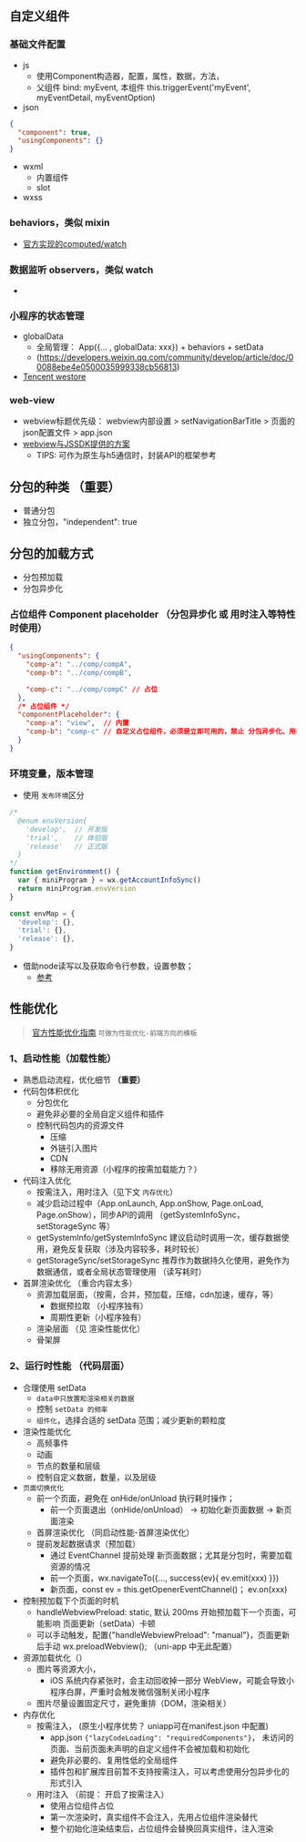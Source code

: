 ## 自定义组件
### 基础文件配置
+ js
  + 使用Component构造器，配置，属性，数据，方法，
  + 父组件 bind: myEvent, 本组件 this.triggerEvent('myEvent', myEventDetail, myEventOption)
+ json 
``` json
{
  "component": true,
  "usingComponents": {}
}
```
+ wxml 
  + 内置组件
  + slot
+ wxss

### behaviors，类似 mixin
+ [官方实现的computed/watch](https://github.com/wechat-miniprogram/computed)

### 数据监听 observers，类似 watch
+ 

  
### 小程序的状态管理
+ globalData 
  + 全局管理： App({... , globalData: xxx}) + behaviors + setData
  + (https://developers.weixin.qq.com/community/develop/article/doc/00088ebe4e0500035999338cb56813)
+ [Tencent westore](https://github.com/Tencent/westore)

### web-view
+ webview标题优先级： webview内部设置 > setNavigationBarTitle > 页面的json配置文件 > app.json
+ [webview与JSSDK提供的方案](https://developers.weixin.qq.com/miniprogram/dev/component/web-view.html)
  + TIPS: 可作为原生与h5通信时，封装API的框架参考

## 分包的种类 **（重要）**
+ 普通分包
+ 独立分包，"independent": true

## 分包的加载方式
+ 分包预加载
+ 分包异步化

### 占位组件 Component  placeholder （分包异步化 或 用时注入等特性时使用）
``` json
{
  "usingComponents": {
    "comp-a": "../comp/compA",
    "comp-b": "../comp/compB",

    "comp-c": "../comp/compC" // 占位
  },
  /* 占位组件 */
  "componentPlaceholder": {
    "comp-a": "view",  // 内置
    "comp-b": "comp-c" // 自定义占位组件，必须是立即可用的，禁止 分包异步化、用时未注入
  }
}
```
###  环境变量，版本管理
+ 使用 `发布环境`区分
``` js
/*
  @enum envVersion{
    'develop',  // 开发版
    'trial',    // 体验版
    'release'   // 正式版
  }
*/
function getEnvironment() {
  var { miniProgram } = wx.getAccountInfoSync()
  return miniProgram.envVersion
}

const envMap = {
  'develop': {},
  'trial': {},
  'release': {},
}

```
+ 借助node读写以及获取命令行参数，设置参数；
  + [参考](https://developers.weixin.qq.com/community/develop/article/doc/000ae44d0e498032109edaad856813)



## 性能优化
>[官方性能优化指南](https://developers.weixin.qq.com/miniprogram/dev/framework/performance/)
`可做为性能优化-前端方向的模板`
### 1、启动性能（加载性能）
+ 熟悉启动流程，优化细节 **（重要）**
+ 代码包体积优化
  + 分包优化
  + 避免非必要的全局自定义组件和插件
  + 控制代码包内的资源文件
    + 压缩
    + 外链引入图片
    + CDN
    + 移除无用资源（小程序的按需加载能力？）
+ 代码注入优化
  + 按需注入，用时注入（见下文 `内存优化`）
  + 减少启动过程中（App.onLaunch, App.onShow, Page.onLoad, Page.onShow），同步API的调用 （getSystemInfoSync， setStorageSync 等）
  +  getSystemInfo/getSystemInfoSync 建议启动时调用一次，缓存数据使用，避免反复获取（涉及内容较多，耗时较长）
  +  getStorageSync/setStorageSync 推荐作为数据持久化使用，避免作为数据通信，或者全局状态管理使用 （读写耗时）
+ 首屏渲染优化 （重合内容太多）
  + 资源加载层面，（按需，合并，预加载，压缩，cdn加速，缓存，等）
    + 数据预拉取 （小程序独有）
    + 周期性更新（小程序独有）
  + 渲染层面 （见 渲染性能优化）
  + 骨架屏

### 2、运行时性能 （代码层面）
+ 合理使用 setData
  + `data中只放置和渲染相关的数据`
  + 控制 `setData 的频率` 
  + `组件化`，选择合适的 setData 范围；减少更新的颗粒度
+ 渲染性能优化
  + 高频事件
  + 动画
  + 节点的数量和层级
  + 控制自定义数据，数量，以及层级
+ `页面切换优化`
  + 前一个页面，避免在 onHide/onUnload 执行耗时操作；
    + 前一个页面退出（onHide/onUnload） -> 初始化新页面数据 -> 新页面渲染
  + 首屏渲染优化 （同启动性能-首屏渲染优化）
  + 提前发起数据请求（预加载）
    + 通过 EventChannel 提前处理 新页面数据；尤其是分包时，需要加载资源的情况
    + 前一个页面，wx.navigateTo({..., success(ev){ ev.emit(xxx) }})
    + 新页面，const ev = this.getOpenerEventChannel()； ev.on(xxx)
+ 控制预加载下个页面的时机
  + handleWebviewPreload: static, 默认 200ms 开始预加载下一个页面，可能影响 页面更新（setData）卡顿
  + 可以手动触发，配置{"handleWebviewPreload": "manual"}，页面更新后手动 wx.preloadWebview(); （uni-app 中无此配置）
+ 资源加载优化（）
  + 图片等资源大小，
    + iOS 系统内存紧张时，会主动回收掉一部分 WebView，可能会导致小程序白屏，严重时会触发微信强制关闭小程序
  + 图片尽量设置固定尺寸，避免重排（DOM，渲染相关）
+ 内存优化
  + 按需注入， (原生小程序优势？ uniapp可在manifest.json 中配置)
    + app.json `{"lazyCodeLoading": "requiredComponents"}`， 未访问的页面、当前页面未声明的自定义组件不会被加载和初始化
    + 避免非必要的、复用性低的全局组件
    + 插件包和扩展库目前暂不支持按需注入，可以考虑使用分包异步化的形式引入
  + 用时注入 （前提： 开启了按需注入）
    + 使用占位组件占位
    + 第一次渲染时，真实组件不会注入，先用占位组件渲染替代
    + 整个初始化渲染结束后，占位组件会替换回真实组件，注入渲染
